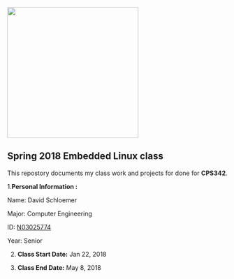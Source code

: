 <img src="https://www.newpaltz.edu/media/identity/logos/newpaltzlogo.jpg" width="300"/>

## Spring 2018 Embedded Linux class

This repostory documents my class work and projects for done for **CPS342**.

1.**Personal Information :**

  Name: David Schloemer

  Major: Computer Engineering

  ID: [N03025774](https://github.com/N03025774)

  Year: Senior

2. **Class Start Date:** Jan 22, 2018

3. **Class End Date:**  May 8, 2018
